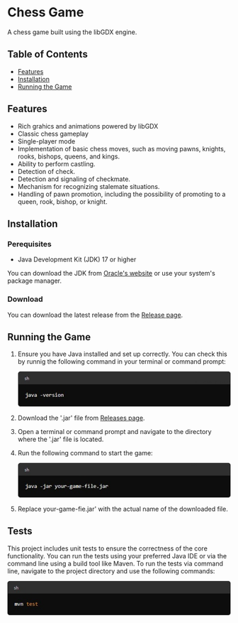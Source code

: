 # Chess Game

A chess game built using the libGDX engine.

## Table of Contents
- [Features](#features)
- [Installation](#installation)
- [Running the Game](#running-the-game)

## Features
- Rich grahics and animations powered by libGDX
- Classic chess gameplay
- Single-player mode
- Implementation of basic chess moves, such as moving pawns, knights, rooks, bishops, queens, and kings.
- Ability to perform castling.
- Detection of check.
- Detection and signaling of checkmate.
- Mechanism for recognizing stalemate situations.
- Handling of pawn promotion, including the possibility of promoting to a queen, rook, bishop, or knight.

## Installation
### Perequisites
- Java Development Kit (JDK) 17 or higher

You can download the JDK from [Oracle's website](https://www.oracle.com/pl/java/technologies/downloads/) or use your system's package manager.
### Download
You can download the latest release from the [Release page](https://github.com/palaszwaldemar/Chess-gdx/releases).

## Running the Game
1. Ensure you have Java installed and set up correctly. You can check this by runnig the following command in your terminal or command prompt:

   ![java -version](1.jpg)
2. Download the '.jar' file from [Releases page](https://github.com/palaszwaldemar/Chess-gdx/releases).
3. Open a terminal or command prompt and navigate to the directory where the '.jar' file is located.
4. Run the following command to start the game:

   ![java -jar your-game-file.jar](2.jpg)
5. Replace your-game-fie.jar' with the actual name of the downloaded file.

## Tests
This project includes unit tests to ensure the correctness of the core functionality. You can run the tests using your preferred Java IDE or via the command line using a build tool like Maven. To run the tests via command line, navigate to the project directory and use the following commands:
   
   ![mvn test](3.jpg)
